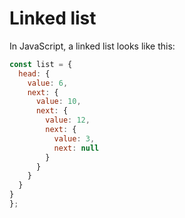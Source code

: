 # Linked list

In JavaScript, a linked list looks like this:

```js
const list = {
  head: {
    value: 6,
    next: {
      value: 10,
      next: {
        value: 12,
        next: {
          value: 3,
          next: null
        }
      }
    }
  }
}
};

```

